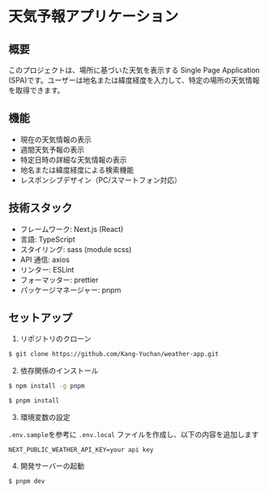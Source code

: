 # 天気予報アプリケーション

## 概要

このプロジェクトは、場所に基づいた天気を表示する Single Page Application (SPA)です。ユーザーは地名または緯度経度を入力して、特定の場所の天気情報を取得できます。

## 機能

- 現在の天気情報の表示
- 週間天気予報の表示
- 特定日時の詳細な天気情報の表示
- 地名または緯度経度による検索機能
- レスポンシブデザイン（PC/スマートフォン対応）

## 技術スタック

- フレームワーク: Next.js (React)
- 言語: TypeScript
- スタイリング: sass (module scss)
- API 通信: axios
- リンター: ESLint
- フォーマッター: prettier
- パッケージマネージャー: pnpm

## セットアップ

1. リポジトリのクローン

```bash
$ git clone https://github.com/Kang-Yuchan/weather-app.git
```

2. 依存関係のインストール

```bash
$ npm install -g pnpm

$ pnpm install
```

3. 環境変数の設定

`.env.sample`を参考に `.env.local` ファイルを作成し、以下の内容を追加します

```
NEXT_PUBLIC_WEATHER_API_KEY=your api key
```

4. 開発サーバーの起動

```bash
$ pnpm dev
```
